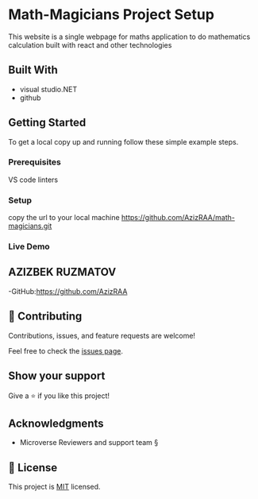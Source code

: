 # Math-Magicians Project Setup
This website is a single webpage for maths application to do mathematics calculation built with react and other technologies 

## Built With
- visual studio.NET
- github

## Getting Started

To get a local copy up and running follow these simple example steps.

### Prerequisites
VS code
linters

### Setup
copy the url to your local machine https://github.com/AzizRAA/math-magicians.git

### Live Demo 


## AZIZBEK RUZMATOV

-GitHub:https://github.com/AzizRAA

## 🤝 Contributing

Contributions, issues, and feature requests are welcome!

Feel free to check the [issues page](../../issues/).

## Show your support

Give a ⭐️ if you like this project!

## Acknowledgments
- Microverse Reviewers and support team §

## 📝 License

This project is [MIT](./LICENSE) licensed.
